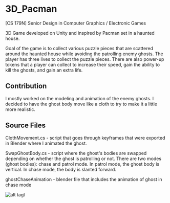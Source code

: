 # 3D_Pacman
[CS 179N] Senior Design in Computer Graphics / Electronic Games

3D Game developed on Unity and inspired by Pacman set in a haunted house.

Goal of the game is to collect various puzzle pieces that are scattered
around the haunted house while avoiding the patrolling enemy ghosts.
The player has three lives to collect the puzzle pieces. There are also
power-up tokens that a player can collect to increase their speed, gain
the ability to kill the ghosts, and gain an extra life.

## Contribution
I mostly worked on the modeling and animation of the enemy ghosts. I 
decided to have the ghost body move like a cloth to try to make it a 
little more realistic.

## Source Files
ClothMovement.cs - script that goes through keyframes that were exported
in Blender where I animated the ghost.

SwapGhostBody.cs - script where the ghost's bodies are swapped depending
on whether the ghost is patrolling or not. There are two modes (ghost bodies):
chase and patrol mode. In patrol mode, the ghost body is vertical. In
chase mode, the body is slanted forward.

ghostChaseAnimation - blender file that includes the animation of ghost 
in chase mode

![alt tagl](https://raw.github.com/yhern006/3D_Pacman/master/path/to/ghost_gif.gif)
